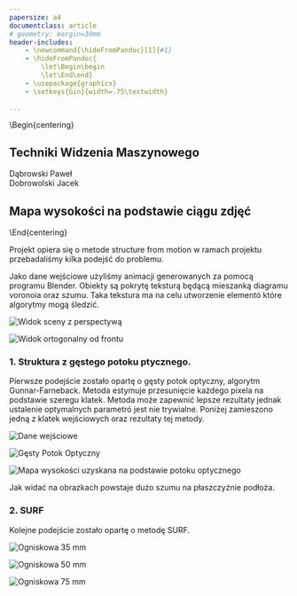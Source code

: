 ```yaml
---
papersize: a4
documentclass: article
# geometry: margin=30mm
header-includes:
    - \newcommand{\hideFromPandoc}[1]{#1}
    - \hideFromPandoc{
        \let\Begin\begin
        \let\End\end}
    - \usepackage{graphicx}
    - \setkeys{Gin}{width=.75\textwidth}

...
```


\Begin{centering}

Techniki Widzenia Maszynowego
--------------

Dąbrowski Paweł
<br>
Dobrowolski Jacek


Mapa wysokości na podstawie ciągu zdjęć
-------------

\End{centering}

Projekt opiera się o metode structure from motion w ramach projektu przebadaliśmy kilka podejść do problemu.

Jako dane wejściowe użyliśmy animacji generowanych za pomocą programu Blender. Obiekty są pokrytę teksturą będącą mieszanką diagramu voronoia oraz szumu. Taka tekstura ma na celu utworzenie elementó które algorytmy mogą śledzić.

![Widok sceny z perspectywą](data/input_perspective.jpg)

![Widok ortogonalny od frontu](data/front.jpg)

### 1. Struktura z gęstego potoku ptycznego.
Pierwsze podejście zostało opartę o gęsty potok optyczny, algorytm Gunnar-Farneback. Metoda estymuje przesunięcie każdego pixela na podstawie szeregu klatek. Metoda może zapewnić lepsze rezultaty jednak ustalenie optymalnych parametró jest nie trywialne. Poniżej zamieszono jedną z klatek wejściowych oraz rezultaty tej metody.

![Dane wejściowe](data/input.png)

![Gęsty Potok Optyczny](data/flow.png)

![Mapa wysokości uzyskana na podstawie potoku optycznego](data/height_map.png)

Jak widać na obrazkach powstaje dużo szumu na płaszczyźnie podłoża.

### 2. SURF

Kolejne podejście zostało opartę o metodę SURF.

![Ogniskowa 35 mm](data/image_focal_35.jpg)

![Ogniskowa 50 mm](data/image_focal_50.jpg)

![Ogniskowa 75 mm](data/image_focal_75.jpg)

